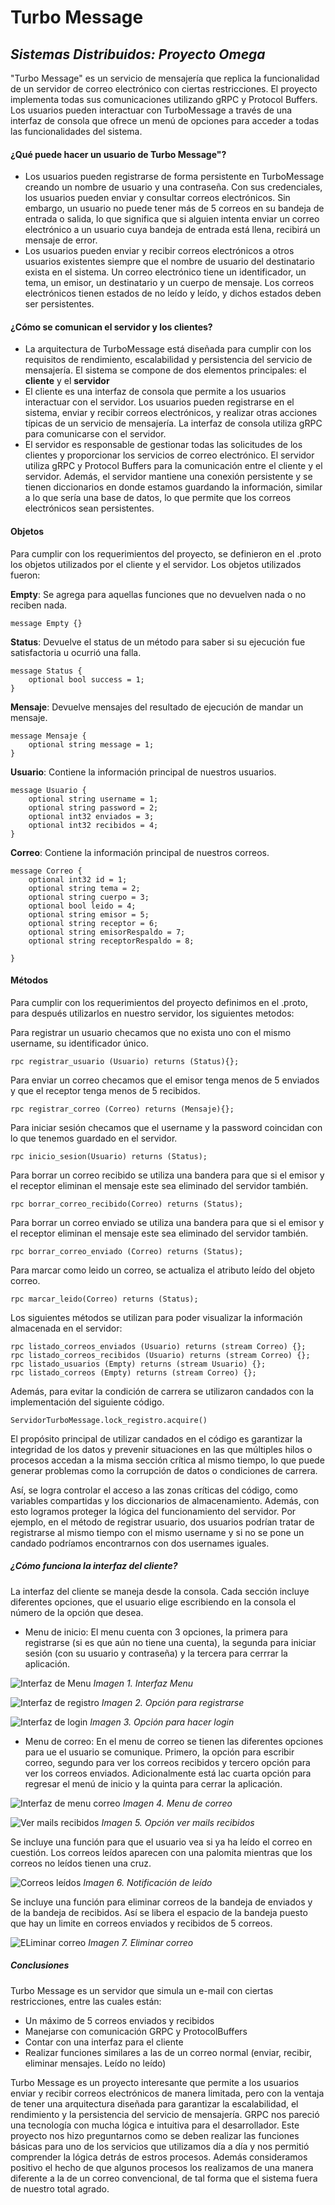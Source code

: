 # Turbo Message
## _Sistemas Distribuidos: Proyecto Omega_



"Turbo Message" es un servicio de mensajería que replica la funcionalidad de un servidor de correo electrónico con ciertas restricciones. El proyecto implementa todas sus comunicaciones utilizando gRPC y Protocol Buffers. Los usuarios pueden interactuar con TurboMessage a través de una interfaz de consola que ofrece un menú de opciones para acceder a todas las funcionalidades del sistema. 


#### ¿Qué puede hacer un usuario de Turbo Message"?

- Los usuarios pueden registrarse de forma persistente en TurboMessage creando un nombre de usuario y una contraseña. Con sus credenciales, los usuarios pueden enviar y consultar correos electrónicos. Sin embargo, un usuario no puede tener más de 5 correos en su bandeja de entrada o salida, lo que significa que si alguien intenta enviar un correo electrónico a un usuario cuya bandeja de entrada está llena, recibirá un mensaje de error.
- Los usuarios pueden enviar y recibir correos electrónicos a otros usuarios existentes siempre que el nombre de usuario del destinatario exista en el sistema. Un correo electrónico tiene un identificador, un tema, un emisor, un destinatario y un cuerpo de mensaje. Los correos electrónicos tienen estados de no leído y leído, y dichos estados deben ser persistentes.

#### ¿Cómo se comunican el servidor y los clientes?

- La arquitectura de TurboMessage está diseñada para cumplir con los requisitos de rendimiento, escalabilidad y persistencia del servicio de mensajería. El sistema se compone de dos elementos principales: el **cliente** y el **servidor** 
- El cliente es una interfaz de consola que permite a los usuarios interactuar con el servidor. Los usuarios pueden registrarse en el sistema, enviar y recibir correos electrónicos, y realizar otras acciones típicas de un servicio de mensajería. La interfaz de consola utiliza gRPC para comunicarse con el servidor.
- El servidor es responsable de gestionar todas las solicitudes de los clientes y proporcionar los servicios de correo electrónico. El servidor utiliza gRPC y Protocol Buffers para la comunicación entre el cliente y el servidor. Además, el servidor mantiene una conexión persistente y se tienen diccionarios en donde estamos guardando la información, similar a lo que sería una base de datos, lo que permite que los correos electrónicos sean persistentes.

#### Objetos
Para cumplir con los requerimientos del proyecto,  se definieron en el .proto los objetos utilizados por el cliente y el servidor. Los objetos utilizados fueron:
  
  
**Empty**: Se agrega para aquellas funciones que no devuelven nada o no reciben nada. 

    message Empty {} 

**Status**: Devuelve el status de un método para saber si su ejecución fue satisfactoria u ocurrió una falla. 

    message Status {
        optional bool success = 1; 
    }

**Mensaje**: Devuelve mensajes del resultado de ejecución de mandar un mensaje. 

    message Mensaje {
        optional string message = 1; 
    }

  
**Usuario**: Contiene la información principal de nuestros usuarios. 

    message Usuario {
        optional string username = 1; 
        optional string password = 2; 
        optional int32 enviados = 3;
        optional int32 recibidos = 4;
    }

**Correo**: Contiene la información principal de nuestros correos. 

    message Correo {
        optional int32 id = 1;
        optional string tema = 2;
        optional string cuerpo = 3;
        optional bool leido = 4; 
        optional string emisor = 5;
        optional string receptor = 6;
        optional string emisorRespaldo = 7;
        optional string receptorRespaldo = 8;

    }


#### Métodos
Para cumplir con los requerimientos del proyecto definimos en el .proto, para después utilizarlos en nuestro servidor, los siguientes metodos:  

Para registrar un usuario checamos que no exista uno con el mismo username, su identificador único. 

    rpc registrar_usuario (Usuario) returns (Status){}; 
    
Para enviar un correo checamos que el emisor tenga menos de 5 enviados y que el receptor tenga menos de 5 recibidos. 

    rpc registrar_correo (Correo) returns (Mensaje){};  

Para iniciar sesión checamos que el username y la password coincidan con lo que tenemos guardado en el servidor. 

    rpc inicio_sesion(Usuario) returns (Status); 
    
Para borrar un correo recibido se utiliza una bandera para que si el emisor y el receptor eliminan el mensaje este sea eliminado del servidor también. 

    rpc borrar_correo_recibido(Correo) returns (Status); 
    
Para borrar un correo enviado se utiliza una bandera para que si el emisor y el receptor eliminan el mensaje este sea eliminado del servidor también. 

    rpc borrar_correo_enviado (Correo) returns (Status); 
    
Para marcar como leido un correo, se actualiza el atributo leído del objeto correo. 

    rpc marcar_leido(Correo) returns (Status); 

Los siguientes métodos se utilizan para poder visualizar la información almacenada en el servidor:  

    rpc listado_correos_enviados (Usuario) returns (stream Correo) {};
    rpc listado_correos_recibidos (Usuario) returns (stream Correo) {};
    rpc listado_usuarios (Empty) returns (stream Usuario) {};
    rpc listado_correos (Empty) returns (stream Correo) {};
    
Además, para evitar la condición de carrera se utilizaron candados con la implementación del siguiente código.

    ServidorTurboMessage.lock_registro.acquire()
    
El propósito principal de utilizar candados en el código es garantizar la integridad de los datos y prevenir situaciones en las que múltiples hilos o procesos accedan a la misma sección crítica al mismo tiempo, lo que puede generar problemas como la corrupción de datos o condiciones de carrera.

Así, se logra controlar el acceso a las zonas críticas del código, como variables compartidas y los diccionarios de almacenamiento. Además, con esto logramos proteger la lógica del funcionamiento del servidor. Por ejemplo, en el método de registrar usuario, dos usuarios podrían tratar de registrarse al mismo tiempo con el mismo username y si no se pone un candado podríamos encontrarnos con dos usernames iguales.

##### ¿Cómo funciona la interfaz del cliente?

La interfaz del cliente se maneja desde la consola. Cada sección incluye diferentes opciones, que el usuario elige escribiendo en la consola el número de la opción que desea.
- Menu de inicio:
El menu cuenta con 3 opciones, la primera para registrarse (si es que aún no tiene una cuenta), la segunda para iniciar sesión (con su usuario y contraseña) y la tercera para cerrrar la aplicación.

![Interfaz de Menu](https://github.com/jedgarr99/ProyectoOmega/blob/master/imgs/1MenuInicio.png)
*Imagen 1. Interfaz Menu*


![Interfaz de registro](https://github.com/jedgarr99/ProyectoOmega/blob/master/imgs/2Registro.png)
*Imagen 2. Opción para registrarse*

![Interfaz de login](https://github.com/jedgarr99/ProyectoOmega/blob/master/imgs/3InicioSesion.png)
*Imagen 3. Opción para hacer login*

- Menu de correo:
En el menu de correo se tienen las diferentes opciones para ue el usuario se comunique. Primero, la opción para escribir correo, segundo para ver los correos recibidos y tercero opción para ver los correos enviados. Adicionalmente está lac cuarta opción para regresar el menú de inicio y la quinta para cerrar la aplicación.

![Interfaz de menu correo](https://github.com/jedgarr99/ProyectoOmega/blob/master/imgs/4VerMailRecibido.png)
*Imagen 4. Menu de correo*

![Ver mails recibidos](https://github.com/jedgarr99/ProyectoOmega/blob/master/imgs/4VerMailRecibido.png)
*Imagen 5. Opción ver mails recibidos*

Se incluye una función para que el usuario vea si ya ha leído el correo en cuestión. Los correos leídos aparecen con una palomita mientras que los correos no leídos tienen una cruz.

![Correos leídos ](https://github.com/jedgarr99/ProyectoOmega/blob/master/imgs/5CorreoLeido.png)
*Imagen 6. Notificación de leído*

Se incluye una función para eliminar correos de la bandeja de enviados y de la bandeja de recibidos. Así se libera el espacio de la bandeja puesto que hay un limite en correos enviados y recibidos de 5 correos.

![ELiminar correo ](https://github.com/jedgarr99/ProyectoOmega/blob/master/imgs/7BorrarCoreo.png)
*Imagen 7. Eliminar correo*



##### Conclusiones

Turbo Message es un servidor que simula un e-mail con ciertas restricciones, entre las cuales están: 
- Un máximo de 5 correos enviados y recibidos
- Manejarse con comunicación GRPC y ProtocolBuffers
- Contar con una interfaz para el cliente
- Realizar funciones similares a las de un correo normal (enviar, recibir, eliminar mensajes. Leído no leído)

Turbo Message es un proyecto interesante que permite a los usuarios enviar y recibir correos electrónicos de manera limitada, pero con la ventaja de tener una arquitectura diseñada para garantizar la escalabilidad, el rendimiento y la persistencia del servicio de mensajería. GRPC nos pareció una tecnología con mucha lógica e intuitiva para el desarrollador. Este proyecto nos hizo preguntarnos como se deben realizar las funciones básicas para uno de los servicios que utilizamos día a día y nos permitió comprender la lógica detrás de estros procesos. Además consideramos positivo el hecho de que algunos procesos los realizamos de una manera diferente a la de un correo convencional, de tal forma que el sistema fuera de nuestro total agrado.



